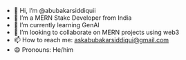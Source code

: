 - 👋 Hi, I’m @abubakarsiddiquii
- 👀 I’m a MERN Stakc Developer from India
- 🌱 I’m currently learning GenAI
- 💞️ I’m looking to collaborate on MERN projects using web3
- 📫 How to reach me: askabubakarsiddiqui@gmail.com
- 😄 Pronouns: He/him

<!---
abubakarsiddiquii/abubakarsiddiquii is a ✨ special ✨ repository because its `README.md` (this file) appears on your GitHub profile.
You can click the Preview link to take a look at your changes.
--->
